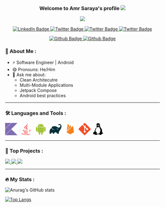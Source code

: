 <h3 align="center">
  Welcome to Amr Saraya's profile
  <img src="https://media.giphy.com/media/hvRJCLFzcasrR4ia7z/giphy.gif" width="28"/>
</h3>


<p id="header" align="center">
  <img src="https://media.giphy.com/media/p4NLw3I4U0idi/giphy.gif" width="200"/>
</p>

<p id="badges" align="center">
  <a href="https://linkedin.com/in/amrmsaraya">
    <img src="https://img.shields.io/badge/LinkedIn-black?style=for-the-badge&logo=linkedin&logoColor=blue" alt="LinkedIn Badge"/>
  </a>
  <a href="https://twitter.com/amrmsaraya">
    <img src="https://img.shields.io/badge/Twitter-black?style=for-the-badge&logo=twitter&logoColor=blue" alt="Twitter Badge"/>
  </a>
  
  <a href="https://github.com/amrmsaraya">
    <img src="https://img.shields.io/badge/Github-black?style=for-the-badge&logo=github&logoColor=white" alt="Twitter Badge"/>
  </a>
  
  <a href="mailto:amrmsaraya@gmail.com">
    <img src="https://img.shields.io/badge/Gmail-black?style=for-the-badge&logo=gmail&logoColor=red" alt="Twitter Badge"/>
  </a>
</p>

<p id="badges" align="center">
  <a href="https://github.com/amrmsaraya">
    <img src="https://img.shields.io/github/stars/amrmsaraya?style=social" alt="Github Badge"/>
  </a>
  <a href="https://github.com/amrmsaraya">
    <img src="https://img.shields.io/github/followers/amrmsaraya?style=social" alt="Github Badge"/>
  </a>
</p>

### 🤵 About Me :

- ⚡ Software Engineer | Android
- 😄 Pronouns: He/Him
- 💬 Ask me about:
  - Clean Architecutre
  - Multi-Module Applications
  - Jetpack Compose
  - Android best practices

---

### 🛠️ Languages and Tools :

<div>
  <img src="https://github.com/devicons/devicon/blob/master/icons/kotlin/kotlin-plain.svg" title="Kotlin" alt="Kotlin" width="40" height="40"/>&nbsp;
  <img src="https://github.com/devicons/devicon/blob/master/icons/java/java-plain.svg" title="Java" alt="Java" width="40" height="40"/>&nbsp;
  <img src="https://github.com/devicons/devicon/blob/master/icons/android/android-plain.svg" title="Android" alt="Android" width="40" height="40"/>&nbsp;
  <img src="https://github.com/devicons/devicon/blob/master/icons/gradle/gradle-plain.svg" title="Gradle" alt="Gradle" width="40" height="40"/>&nbsp;
  <img src="https://github.com/devicons/devicon/blob/master/icons/firebase/firebase-plain.svg" title="Firebase" alt="Firebase" width="40" height="40"/>&nbsp;
  <img src="https://github.com/devicons/devicon/blob/master/icons/git/git-plain.svg" title="Git" **alt="Git" width="40" height="40"/>
  <img src="https://github.com/devicons/devicon/blob/master/icons/linux/linux-plain.svg" title="Linux" **alt="Linux" width="40" height="40"/>
</div>

---

### 🔨 Top Projects :

<div>
  <a href="https://github.com/amrmsaraya/clock">
    <img src="https://github-readme-stats.vercel.app/api/pin/?username=amrmsaraya&repo=clock&theme=dracula&hide_border=true&border_radius=10"/>
  </a>
  <a href="https://github.com/amrmsaraya/weather">
    <img src="https://github-readme-stats.vercel.app/api/pin/?username=amrmsaraya&repo=weather&theme=dracula&hide_border=true&border_radius=10" />
  </a>
  <a href="https://github.com/amrmsaraya/timer">
    <img src="https://github-readme-stats.vercel.app/api/pin/?username=amrmsaraya&repo=timer&theme=dracula&hide_border=true&border_radius=10" />
  </a>
</div>

---

### 🔥 My Stats :
![Anurag's GitHub stats](https://github-readme-stats.vercel.app/api?username=amrmsaraya&show_icons=true&theme=dracula&hide_border=true&include_all_commits=true&border_radius=10)

[![Top Langs](https://github-readme-stats.vercel.app/api/top-langs/?username=amrmsaraya&layout=compact&theme=dracula&hide_border=true&border_radius=10)](https://github.com/anuraghazra/github-readme-stats)
